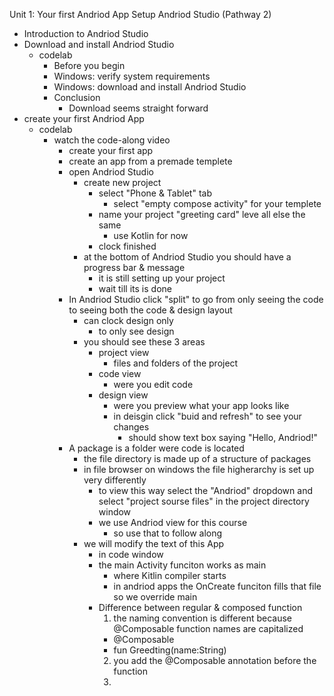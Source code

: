 Unit 1: Your first Andriod App
Setup Andriod Studio (Pathway 2)
* Introduction to Andriod Studio
* Download and install Andriod Studio 
  * codelab 
    * Before you begin
    * Windows: verify system requirements 
    * Windows: download and install Andriod Studio
    * Conclusion
      * Download seems straight forward 
* create your first Andriod App
  * codelab
    * watch the code-along video
      * create your first app
      * create an app from a premade templete 
      * open Andriod Studio 
        * create new project
          * select "Phone & Tablet" tab
            * select "empty compose activity" for your templete 
          * name your project "greeting card" leve all else the same 
            * use Kotlin for now 
          * clock finished 
        * at the bottom of Andriod Studio you should have a progress bar & message 
          * it is still setting up your project
          * wait till its is done 
      * In Andriod Studio click "split" to go from only seeing the code to seeing both the code & design layout
        * can clock design only
          * to only see design
        * you should see these 3 areas 
          * project view 
            * files and folders of the project 
          * code view 
            * were you edit code
          * design view 
            * were you preview what your app looks like 
            * in deisgin click "buid and refresh" to see your changes
              * should show text box saying "Hello, Andriod!" 
      * A package is a folder were code is located 
        * the file directory is made up of a structure of packages 
        * in file browser on windows the file higherarchy is set up very differently 
          * to view this way select the "Andriod" dropdown and select "project sourse files" in the project directory window
          * we use Andriod view for this course 
            * so use that to follow along   
        * we will modify the text of this App 
          * in code window 
          * the main Activity funciton works as main 
            * where Kitlin compiler starts 
            * in andriod apps the OnCreate funciton fills that file so we override main
          * Difference between regular & composed function
            1. the naming convention is different because @Composable function names are capitalized 
              * @Composable
              * fun Greedting(name:String)
            2. you add the @Composable annotation before the function 
            3.   
